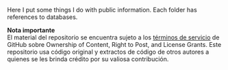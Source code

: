 Here I put some things I do with public information. Each folder has references to databases.

**Nota importante**   
El material del repositorio se encuentra sujeto a los [términos de servicio](https://docs.github.com/en/free-pro-team@latest/github/site-policy/github-terms-of-service#d-user-generated-content) de GitHub sobre Ownership of Content, Right to Post, and License Grants. Este repositorio usa código original y extractos de código de otros autores a quienes se les brinda crédito por su valiosa contribución.

